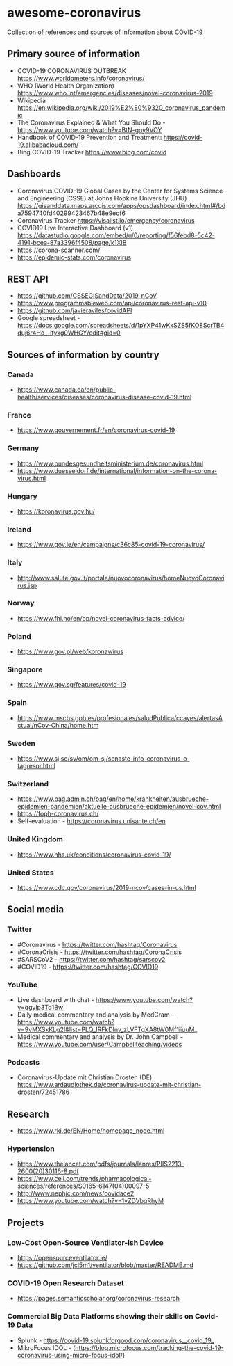 # awesome-coronavirus

Collection of references and sources of information about COVID-19

## Primary source of information

- COVID-19 CORONAVIRUS OUTBREAK https://www.worldometers.info/coronavirus/
- WHO (World Health Organization) https://www.who.int/emergencies/diseases/novel-coronavirus-2019
- Wikipedia https://en.wikipedia.org/wiki/2019%E2%80%9320_coronavirus_pandemic
- The Coronavirus Explained & What You Should Do - https://www.youtube.com/watch?v=BtN-goy9VOY
- Handbook of COVID-19 Prevention and Treatment: https://covid-19.alibabacloud.com/
- Bing COVID-19 Tracker https://www.bing.com/covid

## Dashboards

- Coronavirus COVID-19 Global Cases by the Center for Systems Science and Engineering (CSSE) at Johns Hopkins University (JHU) https://gisanddata.maps.arcgis.com/apps/opsdashboard/index.html#/bda7594740fd40299423467b48e9ecf6
- Coronavirus Tracker https://visalist.io/emergency/coronavirus
- COVID19 Live Interactive Dashboard (v1) https://datastudio.google.com/embed/u/0/reporting/f56febd8-5c42-4191-bcea-87a3396f4508/page/k1XIB
- https://corona-scanner.com/
- https://epidemic-stats.com/coronavirus

## REST API

- https://github.com/CSSEGISandData/2019-nCoV
- https://www.programmableweb.com/api/coronavirus-rest-api-v10
- https://github.com/javieraviles/covidAPI
- Google spreadsheet - https://docs.google.com/spreadsheets/d/1pYXP41wKxSZS5fKO8ScrTB4duj6r4Ho_-ifyxg0WHGY/edit#gid=0

## Sources of information by country

### Canada

- https://www.canada.ca/en/public-health/services/diseases/coronavirus-disease-covid-19.html

### France

- https://www.gouvernement.fr/en/coronavirus-covid-19

### Germany

- https://www.bundesgesundheitsministerium.de/coronavirus.html
- https://www.duesseldorf.de/international/information-on-the-corona-virus.html

### Hungary

- https://koronavirus.gov.hu/

### Ireland

- https://www.gov.ie/en/campaigns/c36c85-covid-19-coronavirus/

### Italy

- http://www.salute.gov.it/portale/nuovocoronavirus/homeNuovoCoronavirus.jsp

### Norway

- https://www.fhi.no/en/op/novel-coronavirus-facts-advice/

### Poland

- https://www.gov.pl/web/koronawirus

### Singapore

- https://www.gov.sg/features/covid-19

### Spain

- https://www.mscbs.gob.es/profesionales/saludPublica/ccayes/alertasActual/nCov-China/home.htm

### Sweden

- https://www.sj.se/sv/om/om-sj/senaste-info-coronavirus-o-tagresor.html

### Switzerland

- https://www.bag.admin.ch/bag/en/home/krankheiten/ausbrueche-epidemien-pandemien/aktuelle-ausbrueche-epidemien/novel-cov.html
- https://foph-coronavirus.ch/
- Self-evaluation - https://coronavirus.unisante.ch/en

### United Kingdom

- https://www.nhs.uk/conditions/coronavirus-covid-19/

### United States

- https://www.cdc.gov/coronavirus/2019-ncov/cases-in-us.html

## Social media

### Twitter

- #Coronavirus - https://twitter.com/hashtag/Coronavirus
- #CoronaCrisis - https://twitter.com/hashtag/CoronaCrisis
- #SARSCoV2 - https://twitter.com/hashtag/sarscov2
- #COVID19 - https://twitter.com/hashtag/COVID19

### YouTube

- Live dashboard with chat - https://www.youtube.com/watch?v=qgylp3Td1Bw
- Daily medical commentary and analysis by MedCram - https://www.youtube.com/watch?v=9vMXSkKLg2I&list=PLQ_IRFkDInv_zLVFTgXA8tW0Mf1iiuuM_
- Medical commentary and analysis by Dr. John Campbell - https://www.youtube.com/user/Campbellteaching/videos

### Podcasts

- Coronavirus-Update mit Christian Drosten (DE) https://www.ardaudiothek.de/coronavirus-update-mit-christian-drosten/72451786

## Research

- https://www.rki.de/EN/Home/homepage_node.html

### Hypertension

- https://www.thelancet.com/pdfs/journals/lanres/PIIS2213-2600(20)30116-8.pdf
- https://www.cell.com/trends/pharmacological-sciences/references/S0165-6147(04)00097-5
- http://www.nephjc.com/news/covidace2
- https://www.youtube.com/watch?v=1vZDVbqRhyM

## Projects

### Low-Cost Open-Source Ventilator-ish Device

- https://opensourceventilator.ie/
- https://github.com/jcl5m1/ventilator/blob/master/README.md

### COVID-19 Open Research Dataset

- https://pages.semanticscholar.org/coronavirus-research

### Commercial Big Data Platforms showing their skills on Covid-19 Data

- Splunk - <https://covid-19.splunkforgood.com/coronavirus__covid_19_>
- MikroFocus IDOL - (https://blog.microfocus.com/tracking-the-covid-19-coronavirus-using-micro-focus-idol/)
